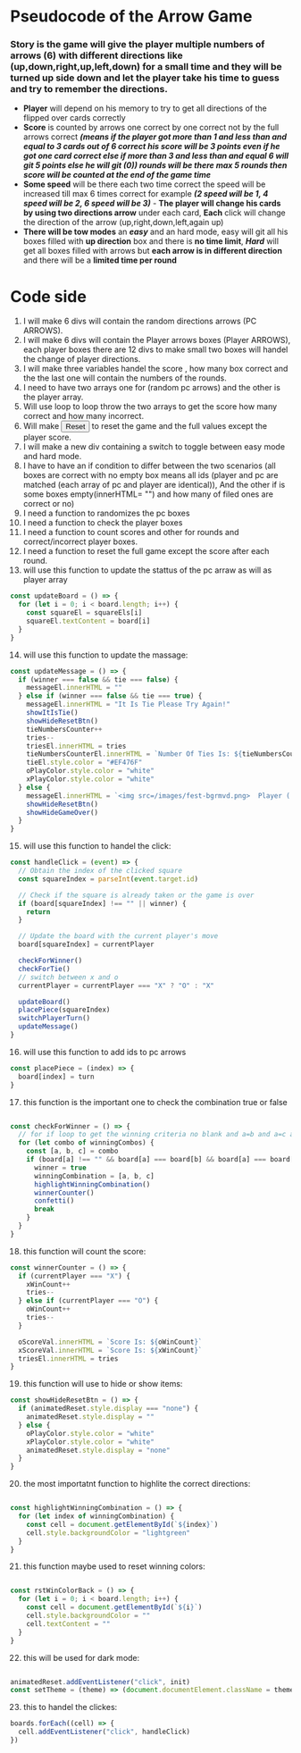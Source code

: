 # Pseudocode of the Arrow Game

### Story is the game will give the player multiple numbers of arrows (6) with different directions like (up,down,right,up,left,down) for a small time and they will be turned up side down and let the player take his time to guess and try to remember the directions.

- **Player** will depend on his memory to try to get all directions of the flipped over cards correctly
- **Score** is counted by arrows one correct by one correct not by the full arrows correct
  **_(means if the player got more than 1 and less than and equal to 3 cards out of 6 correct his score will be 3 points even if he got one card correct else if more than 3 and less than and equal 6 will git 5 points else he will git (0)) rounds will be there max 5 rounds then score will be counted at the end of the game time_**
- **Some speed** will be there each two time correct the speed will be increased till max 6 times correct for example **_(2 speed will be 1, 4 speed will be 2, 6 speed will be 3)_** - **The player will change his cards by using two directions arrow** under each card, **Each** click will change the direction of the arrow (up,right,down,left,again up)
- **There will be tow modes** an **_easy_** and an hard mode, easy will git all his boxes filled with **up direction** box and there is **no time limit**, **_Hard_** will get all boxes filled with arrows but **each arrow is in different direction** and there will be a **limited time per round**

# Code side

1. I will make 6 divs will contain the random directions arrows (PC ARROWS).
2. I will make 6 divs will contain the Player arrows boxes (Player ARROWS), each player boxes there are 12 divs to make small two boxes will handel the change of player directions.
3. I will make three variables handel the score , how many box correct and the the last one will contain the numbers of the rounds.
4. I need to have two arrays one for (random pc arrows) and the other is the player array.
5. Will use loop to loop throw the two arrays to get the score how many correct and how many incorrect.
6. Will make <button>Reset</button> to reset the game and the full values except the player score.
7. I will make a new div containing a switch to toggle between easy mode and hard mode.
8. I have to have an if condition to differ between the two scenarios (all boxes are correct with no empty box means all ids (player and pc are matched (each array of pc and player are identical)), And the other if is some boxes empty(innerHTML= "") and how many of filed ones are correct or no)
9. I need a function to randomizes the pc boxes
10. I need a function to check the player boxes
11. I need a function to count scores and other for rounds and correct/incorrect player boxes.
12. I need a function to reset the full game except the score after each round.
13. will use this function to update the stattus of the pc arraw as will as player array
```JavaScript
const updateBoard = () => {
  for (let i = 0; i < board.length; i++) {
    const squareEl = squareEls[i]
    squareEl.textContent = board[i]
  }
}
```
14. will use this function to update the massage:
```JavaScript
const updateMessage = () => {
  if (winner === false && tie === false) {
    messageEl.innerHTML = ""
  } else if (winner === false && tie === true) {
    messageEl.innerHTML = "It Is Tie Please Try Again!"
    showItIsTie()
    showHideResetBtn()
    tieNumbersCounter++
    tries--
    triesEl.innerHTML = tries
    tieNumbersCounterEl.innerHTML = `Number Of Ties Is: ${tieNumbersCounter}`
    tieEl.style.color = "#EF476F"
    oPlayColor.style.color = "white"
    xPlayColor.style.color = "white"
  } else {
    messageEl.innerHTML = `<img src=/images/fest-bgrmvd.png>  Player ( ${turn} ) Won!  <img src=/images/fest-bgrmvd.png>`
    showHideResetBtn()
    showHideGameOver()
  }
}
```

15. will use this function to handel the click:

```JavaScript
const handleClick = (event) => {
  // Obtain the index of the clicked square
  const squareIndex = parseInt(event.target.id)

  // Check if the square is already taken or the game is over
  if (board[squareIndex] !== "" || winner) {
    return
  }

  // Update the board with the current player's move
  board[squareIndex] = currentPlayer

  checkForWinner()
  checkForTie()
  // switch between x and o
  currentPlayer = currentPlayer === "X" ? "O" : "X"

  updateBoard()
  placePiece(squareIndex)
  switchPlayerTurn()
  updateMessage()
}
```

16. will use this function to add ids to pc arrows

```JavaScript
const placePiece = (index) => {
  board[index] = turn
}

```

17. this function is the important one to check the combination true or false

```JavaScript

const checkForWinner = () => {
  // for if loop to get the winning criteria no blank and a=b and a=c and b=c
  for (let combo of winningCombos) {
    const [a, b, c] = combo
    if (board[a] !== "" && board[a] === board[b] && board[a] === board[c]) {
      winner = true
      winningCombination = [a, b, c]
      highlightWinningCombination()
      winnerCounter()
      confetti()
      break
    }
  }
}

```

18. this function will count the score:

```JavaScript
const winnerCounter = () => {
  if (currentPlayer === "X") {
    xWinCount++
    tries--
  } else if (currentPlayer === "O") {
    oWinCount++
    tries--
  }

  oScoreVal.innerHTML = `Score Is: ${oWinCount}`
  xScoreVal.innerHTML = `Score Is: ${xWinCount}`
  triesEl.innerHTML = tries
}

```

19. this function will use to hide or show items:

```JavaScript
const showHideResetBtn = () => {
  if (animatedReset.style.display === "none") {
    animatedReset.style.display = ""
  } else {
    oPlayColor.style.color = "white"
    xPlayColor.style.color = "white"
    animatedReset.style.display = "none"
  }
}

```

20. the most importatnt function to highlite the correct directions:

```javascript

const highlightWinningCombination = () => {
  for (let index of winningCombination) {
    const cell = document.getElementById(`${index}`)
    cell.style.backgroundColor = "lightgreen"
  }
}

```
21. this function maybe used to reset winning colors:

```javascript

const rstWinColorBack = () => {
  for (let i = 0; i < board.length; i++) {
    const cell = document.getElementById(`${i}`)
    cell.style.backgroundColor = ""
    cell.textContent = ""
  }
}

```

22. this will be used for dark mode: 

```javascript

animatedReset.addEventListener("click", init)
const setTheme = (theme) => (document.documentElement.className = theme)

```

23. this to handel the clickes:

```javascript
boards.forEach((cell) => {
  cell.addEventListener("click", handleClick)
})
```

